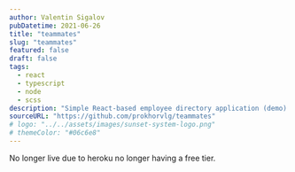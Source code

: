 ```yaml
---
author: Valentin Sigalov
pubDatetime: 2021-06-26
title: "teammates"
slug: "teammates"
featured: false
draft: false
tags:
  - react
  - typescript
  - node
  - scss
description: "Simple React-based employee directory application (demo)."
sourceURL: "https://github.com/prokhorvlg/teammates"
# logo: "../../assets/images/sunset-system-logo.png"
# themeColor: "#06c6e8"
---
```


No longer live due to heroku no longer having a free tier.
